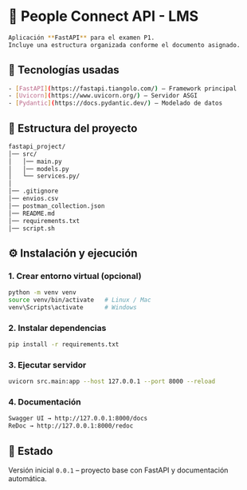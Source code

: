 # 📘 People Connect API - LMS  
```bash
Aplicación **FastAPI** para el examen P1.  
Incluye una estructura organizada conforme el documento asignado.  
```

## 🚀 Tecnologías usadas
```bash
- [FastAPI](https://fastapi.tiangolo.com/) – Framework principal  
- [Uvicorn](https://www.uvicorn.org/) – Servidor ASGI  
- [Pydantic](https://docs.pydantic.dev/) – Modelado de datos  
```

## 📂 Estructura del proyecto
```bash
fastapi_project/
│── src/
│   │── main.py 
│   │── models.py 
│   └── services.py/ 
│
│── .gitignore
│── envios.csv
│── postman_collection.json
│── README.md
│── requirements.txt
│── script.sh
```

## ⚙️ Instalación y ejecución

### 1. Crear entorno virtual (opcional)
```bash
python -m venv venv
source venv/bin/activate   # Linux / Mac
venv\Scripts\activate      # Windows
```

### 2. Instalar dependencias
```bash
pip install -r requirements.txt
```

### 3. Ejecutar servidor
```bash
uvicorn src.main:app --host 127.0.0.1 --port 8000 --reload
```

### 4. Documentación
```bash
Swagger UI → http://127.0.0.1:8000/docs
ReDoc → http://127.0.0.1:8000/redoc
```

## 📌 Estado
Versión inicial `0.0.1` – proyecto base con FastAPI y documentación automática.  
